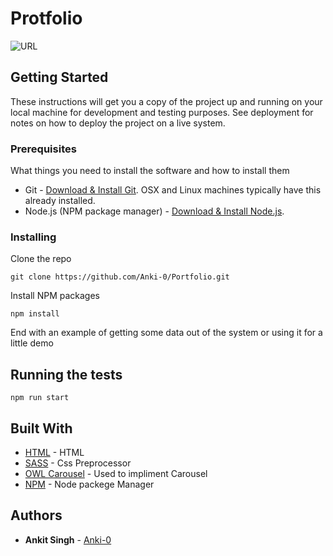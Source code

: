 # Protfolio

![URL](https://github.com/Anki-0/Portfolio/blob/Ankit-Singh/img/content/Portfolio.jpg)

## Getting Started

These instructions will get you a copy of the project up and running on your local machine for development and testing purposes. See deployment for notes on how to deploy the project on a live system.

### Prerequisites

What things you need to install the software and how to install them

* Git - [Download & Install Git](https://git-scm.com/downloads). OSX and Linux machines typically have this already installed.
* Node.js (NPM package manager) - [Download & Install Node.js](https://nodejs.org/en/download/).

### Installing

Clone the repo
```
git clone https://github.com/Anki-0/Portfolio.git
```
Install NPM packages
```
npm install
```

End with an example of getting some data out of the system or using it for a little demo

## Running the tests

```
npm run start
```

<!--## Deployment

Add additional notes about how to deploy this on a live system
-->
## Built With

* [HTML](#) - HTML
* [SASS](https://sass-lang.com/) - Css Preprocessor
* [OWL Carousel](https://owlcarousel2.github.io/OwlCarousel2/) - Used to impliment Carousel
* [NPM](https://www.npmjs.com/get-npm) - Node packege Manager

<!--## Contributing

Please read [CONTRIBUTING.md](https://gist.github.com/PurpleBooth/b24679402957c63ec426) for details on our code of conduct, and the process for submitting pull requests to us.
-->
<!--## Versioning

We use [SemVer](http://semver.org/) for versioning. For the versions available, see the [tags on this repository](https://github.com/your/project/tags). 
-->
## Authors

* **Ankit Singh** - [Anki-0](https://github.com/Anki-0)

<!--See also the list of [contributors](https://github.com/your/project/contributors) who participated in this project.

## License

This project is licensed under the MIT License - see the [LICENSE.md](LICENSE.md) file for details

## Acknowledgments

* Hat tip to anyone whose code was used
* Inspiration
* etc-->
